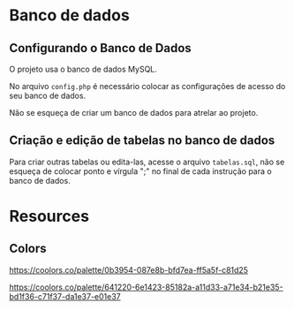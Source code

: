 # Banco de dados

## Configurando o Banco de Dados

O projeto usa o banco de dados MySQL.

No arquivo `config.php` é necessário colocar as configurações de acesso do seu banco de dados.

Não se esqueça de criar um banco de dados para atrelar ao projeto.

## Criação e edição de tabelas no banco de dados

Para criar outras tabelas ou edita-las, acesse o arquivo `tabelas.sql`, não se esqueça de colocar ponto e vírgula ";" no final de cada instrução para o banco de dados.

# Resources

## Colors

https://coolors.co/palette/0b3954-087e8b-bfd7ea-ff5a5f-c81d25

https://coolors.co/palette/641220-6e1423-85182a-a11d33-a71e34-b21e35-bd1f36-c71f37-da1e37-e01e37
